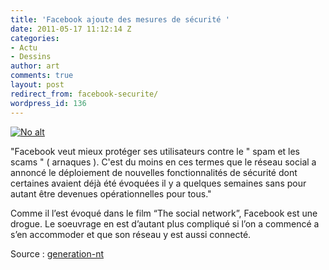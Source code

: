 ```yaml
---
title: 'Facebook ajoute des mesures de sécurité '
date: 2011-05-17 11:12:14 Z
categories:
- Actu
- Dessins
author: art
comments: true
layout: post
redirect_from: facebook-securite/
wordpress_id: 136
---
```


<a href="https://static.irz.fr/2011/05/facebook-securite.png"><img alt="No alt" data-src="https://static.irz.fr/2011/05/facebook-securite.png" src="https://static.irz.fr/thumb.php?size=<100&crop=0&src=https://static.irz.fr/2011/05/facebook-securite.png" /></a>

"Facebook veut mieux protéger ses utilisateurs contre le " spam et les scams " ( arnaques ). C'est du moins en ces termes que le réseau social a annoncé le déploiement de nouvelles fonctionnalités de sécurité dont certaines avaient déjà été évoquées il y a quelques semaines sans pour autant être devenues opérationnelles pour tous."

Comme il l’est évoqué dans le film “The social network”, Facebook est une drogue. Le soeuvrage en est d’autant plus compliqué si l’on a commencé a s’en accommoder et que son réseau y est aussi connecté.

Source : [generation-nt](http://www.generation-nt.com/)

